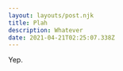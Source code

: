 ```yaml
---
layout: layouts/post.njk
title: Plah
description: Whatever
date: 2021-04-21T02:25:07.338Z
---
```

Yep.